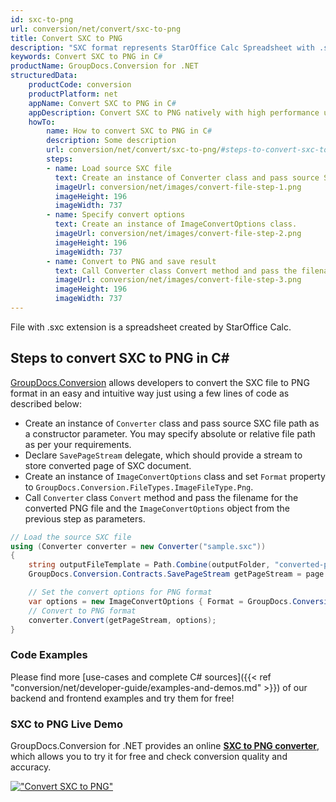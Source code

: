 ```yaml
---
id: sxc-to-png
url: conversion/net/convert/sxc-to-png
title: Convert SXC to PNG
description: "SXC format represents StarOffice Calc Spreadsheet with .sxc extension. Learn how to convert SXC to PNG file programmatically in C# language using GroupDocs.Conversion for .NET library."
keywords: Convert SXC to PNG in C#
productName: GroupDocs.Conversion for .NET
structuredData:
    productCode: conversion
    productPlatform: net
    appName: Convert SXC to PNG in C#
    appDescription: Convert SXC to PNG natively with high performance using C# language and server side GroupDocs.Conversion for .NET APIs, without the use of any software like Microsoft or Open Office.
    howTo:
        name: How to convert SXC to PNG in C# 
        description: Some description
        url: conversion/net/convert/sxc-to-png/#steps-to-convert-sxc-to-png-in-c
        steps:
        - name: Load source SXC file 
          text: Create an instance of Converter class and pass source SXC file path as a constructor parameter. You may specify absolute or relative file path as per your requirements. 
          imageUrl: conversion/net/images/convert-file-step-1.png
          imageHeight: 196
          imageWidth: 737
        - name: Specify convert options 
          text: Create an instance of ImageConvertOptions class.
          imageUrl: conversion/net/images/convert-file-step-2.png
          imageHeight: 196
          imageWidth: 737
        - name: Convert to PNG and save result 
          text: Call Converter class Convert method and pass the filename for the converted HTML file and the ImageConvertOptions object from the previous step as parameters.
          imageUrl: conversion/net/images/convert-file-step-3.png
          imageHeight: 196
          imageWidth: 737
---
```


File with .sxc extension is a spreadsheet created by StarOffice Calc.

## Steps to convert SXC to PNG in C#

[GroupDocs.Conversion](https://products.groupdocs.com/conversion/net) allows developers to convert the SXC file to PNG format in an easy and intuitive way just using a few lines of code as described below:

* Create an instance of `Converter` class and pass source SXC file path as a constructor parameter. You may specify absolute or relative file path as per your requirements. 
* Declare `SavePageStream` delegate, which should provide a stream to store converted page of SXC document.
* Create an instance of `ImageConvertOptions` class and set `Format` property to `GroupDocs.Conversion.FileTypes.ImageFileType.Png`.
* Call `Converter` class `Convert` method and pass the filename for the converted PNG file and the `ImageConvertOptions` object from the previous step as parameters.

```csharp
// Load the source SXC file
using (Converter converter = new Converter("sample.sxc"))
{
    string outputFileTemplate = Path.Combine(outputFolder, "converted-page-{0}.png");
    GroupDocs.Conversion.Contracts.SavePageStream getPageStream = page => new FileStream(string.Format(outputFileTemplate, page), FileMode.Create);

    // Set the convert options for PNG format
    var options = new ImageConvertOptions { Format = GroupDocs.Conversion.FileTypes.ImageFileType.Png };   
    // Convert to PNG format
    converter.Convert(getPageStream, options);
}
```

### Code Examples

Please find more [use-cases and complete C# sources]({{< ref "conversion/net/developer-guide/examples-and-demos.md" >}}) of our backend and frontend examples and try them for free!

### SXC to PNG Live Demo

GroupDocs.Conversion for .NET provides an online [**SXC to PNG converter**](https://products.groupdocs.app/conversion/sxc-to-png), which allows you to try it for free and check conversion quality and accuracy.

[!["Convert SXC to PNG"](conversion/net/images/convert-to-png/convert-sxc-to-png.png)](https://products.groupdocs.app/conversion/sxc-to-png)